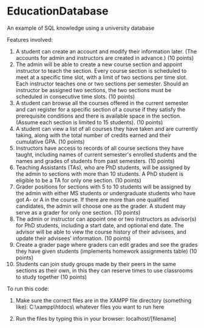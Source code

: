 # EducationDatabase
An example of SQL knowledge using a university database

Features involved:

1. A student can create an account and modify their information later. (The accounts for
admin and instructors are created in advance.) (10 points)
2. The admin will be able to create a new course section and appoint instructor to teach the
section. Every course section is scheduled to meet at a specific time slot, with a limit of
two sections per time slot. Each instructor teaches one or two sections per semester.
Should an instructor be assigned two sections, the two sections must be scheduled in
consecutive time slots. (10 points)
3. A student can browse all the courses offered in the current semester and can register for
a specific section of a course if they satisfy the prerequisite conditions and there is
available space in the section. (Assume each section is limited to 15 students). (10
points)
4. A student can view a list of all courses they have taken and are currently taking, along
with the total number of credits earned and their cumulative GPA. (10 points)
5. Instructors have access to records of all course sections they have taught, including
names of current semester's enrolled students and the names and grades of students
from past semesters. (10 points)
6. Teaching Assistants (TAs), who are PhD students, will be assigned by the admin to
sections with more than 10 students. A PhD student is eligible to be a TA for only one
section. (10 points)
7. Grader positions for sections with 5 to 10 students will be assigned by the admin with
either MS students or undergraduate students who have got A- or A in the course. If
there are more than one qualified candidates, the admin will choose one as the grader.
A student may serve as a grader for only one section. (10 points)
8. The admin or instructor can appoint one or two instructors as advisor(s) for PhD
students, including a start date, and optional end date. The advisor will be able to view
the course history of their advisees, and update their advisees’ information. (10 points)
9. Create a grader page where graders can edit grades and see the grades they have given students (implements homework assignments table) (10 points)
10.  Students can join study groups made by their peers in the same sections as their own, in this they can reserve times to use classrooms to study together (10 points)

To run this code:
1. Make sure the correct files are in the XAMPP file directory (something like):
C:\xampp\htdocs\ whatever files you want to run here

2. Run the files by typing this in your browser:
localhost/[filename]
